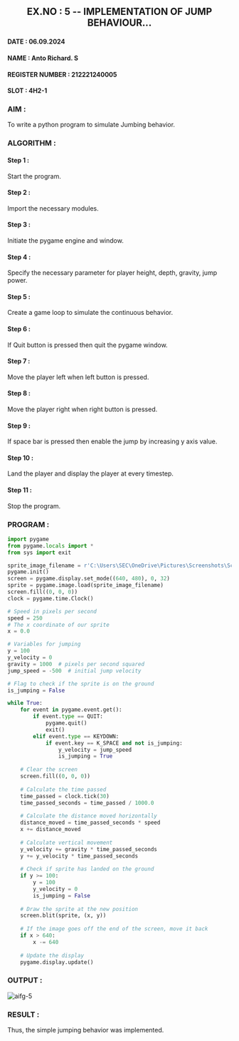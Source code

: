 ## <p align="center"> EX.NO : 5 -- IMPLEMENTATION OF JUMP BEHAVIOUR... </p>

#### DATE : 06.09.2024      
#### NAME : Anto Richard. S
#### REGISTER NUMBER : 212221240005
#### SLOT : 4H2-1

### AIM :

To write a python program to simulate Jumbing behavior. 

### ALGORITHM :

#### Step 1 : 

Start the program.

#### Step 2 :

Import the necessary modules.

#### Step 3 :

Initiate the pygame engine and window.

#### Step 4 :

Specify the necessary parameter for player height, depth, gravity, jump power.

#### Step 5 :

Create a game loop to simulate the continuous behavior.

#### Step 6 :

If Quit button is pressed then quit the pygame window.

#### Step 7 :

Move the player left when left button is pressed.

#### Step 8 :

Move the player right when right button is pressed.

#### Step 9 :

If space bar is pressed then enable the jump by increasing y axis value.

#### Step 10 :

Land the player and display the player at every timestep.

#### Step 11 :

Stop the program.
    
### PROGRAM :

```python
import pygame
from pygame.locals import *
from sys import exit

sprite_image_filename = r'C:\Users\SEC\OneDrive\Pictures\Screenshots\Screenshot 2024-04-11 225559.png'
pygame.init()
screen = pygame.display.set_mode((640, 480), 0, 32)
sprite = pygame.image.load(sprite_image_filename)
screen.fill((0, 0, 0))
clock = pygame.time.Clock()
```

```python
# Speed in pixels per second
speed = 250
# The x coordinate of our sprite
x = 0.0

# Variables for jumping
y = 100
y_velocity = 0
gravity = 1000  # pixels per second squared
jump_speed = -500  # initial jump velocity
```

```python
# Flag to check if the sprite is on the ground
is_jumping = False

while True:
    for event in pygame.event.get():
        if event.type == QUIT:
            pygame.quit()
            exit()
        elif event.type == KEYDOWN:
            if event.key == K_SPACE and not is_jumping:
                y_velocity = jump_speed
                is_jumping = True
    
    # Clear the screen
    screen.fill((0, 0, 0))
    
    # Calculate the time passed
    time_passed = clock.tick(30)
    time_passed_seconds = time_passed / 1000.0
    
    # Calculate the distance moved horizontally
    distance_moved = time_passed_seconds * speed
    x += distance_moved
    
    # Calculate vertical movement
    y_velocity += gravity * time_passed_seconds
    y += y_velocity * time_passed_seconds
    
    # Check if sprite has landed on the ground
    if y >= 100:
        y = 100
        y_velocity = 0
        is_jumping = False
    
    # Draw the sprite at the new position
    screen.blit(sprite, (x, y))
    
    # If the image goes off the end of the screen, move it back
    if x > 640:
        x -= 640
    
    # Update the display
    pygame.display.update()
```

### OUTPUT :

![aifg-5](https://github.com/user-attachments/assets/8881ee51-40e5-4df8-9524-1236b0cbb63e)

### RESULT :

Thus, the simple jumping behavior  was implemented.

